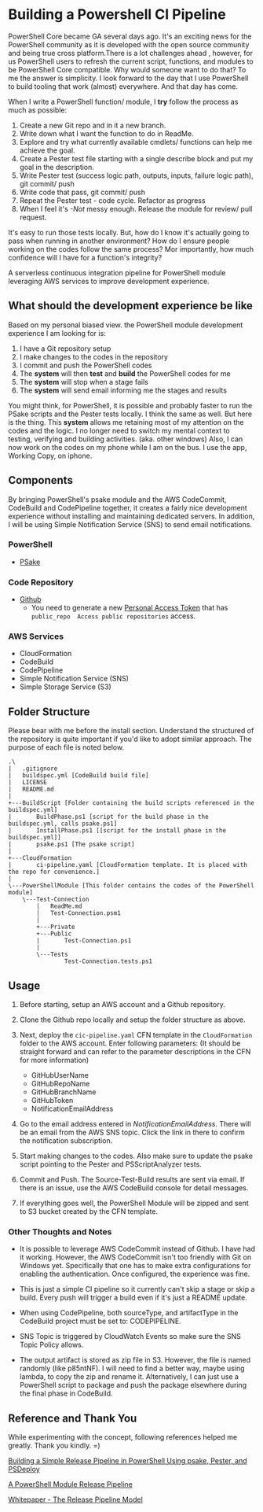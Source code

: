 # Building a Powershell CI Pipeline
PowerShell Core became GA several days ago. It's an exciting news for the PowerShell community as it is developed with the open source community and being true cross platform.There is a lot challenges ahead , however, for us PowerShell users to refresh the current script, functions, and modules to be PowerShell Core compatible. Why would someone want to do that? To me the answer is simplicity. I look forward to the day that I use PowerShell to build tooling that work (almost) everywhere. And that day has come.

When I write a PowerShell function/ module, I **try** follow the process as much as possible:

1. Create a new Git repo and in it a new branch.
1. Write down what I want the function to do in ReadMe.
1. Explore and try what currently available cmdlets/ functions can help me achieve the goal.
1. Create a Pester test file starting with a single describe block and put my goal in the description.
1. Write Pester test (success logic path, outputs, inputs, failure logic path), git commit/ push
1. Write code that pass, git commit/ push
1. Repeat the Pester test - code cycle. Refactor as progress
1. When I feel it's *-Not* messy enough. Release the module for review/ pull request.

It's easy to run those tests locally. But, how do I know it's actually going to pass when running in another environment? How do I ensure people working on the codes follow the same process? Mor importantly, how much confidence will I have for a function's integrity? 

A serverless continuous integration pipeline for PowerShell module leveraging AWS services to improve development experience.

## What should the development experience be like

Based on my personal biased view. the PowerShell module development experience I am looking for is:

1. I have a Git repository setup
1. I make changes to the codes in the repository
1. I commit and push the PowerShell codes
1. The **system** will then **test** and **build** the PowerShell codes for me
1. The **system** will stop when a stage fails
1. The **system** will send email informing me the stages and results

You might think, for PowerShell, it is possible and probably faster to run the PSake scripts and the Pester tests locally. I think the same as well. But here is the thing. This **system** allows me retaining most of my attention on the codes and the logic. I no longer need to switch my mental context to testing, verifying and building activities. (aka. other windows) Also, I can now work on the codes on my phone while I am on the bus. I use the app, Working Copy, on iphone.

## Components

By bringing PowerShell's psake module and the AWS CodeCommit, CodeBuild and CodePipeline together, it creates a fairly nice development experience without installing and maintaining dedicated servers. In addition, I will be using Simple Notification Service (SNS) to send email notifications.

### PowerShell

- [PSake](https://github.com/psake/psake)

### Code Repository

- [Github](https://github.com/)
  - You need to generate a new [Personal Access Token](https://help.github.com/articles/creating-a-personal-access-token-for-the-command-line/) that has `public_repo  Access public repositories` access.

### AWS Services

- CloudFormation
- CodeBuild
- CodePipeline
- Simple Notification Service (SNS)
- Simple Storage Service (S3)

## Folder Structure

Please bear with me before the install section. Understand the structured of the repository is quite important if you'd like to adopt similar approach. The purpose of each file is noted below.

```
.\
|   .gitignore
|   buildspec.yml [CodeBuild build file]
|   LICENSE
|   README.md
|
+---BuildScript [Folder containing the build scripts referenced in the buildspec.yml]
|       BuildPhase.ps1 [script for the build phase in the buildspec.yml, calls psake.ps1]
|       InstallPhase.ps1 [[script for the install phase in the buildspec.yml]]
|       psake.ps1 [The psake script]
|
+---CloudFormation
|       ci-pipeline.yaml [CloudFormation template. It is placed with the repo for convenience.]
|
\---PowerShellModule [This folder contains the codes of the PowerShell module]
    \---Test-Connection
        |   ReadMe.md
        |   Test-Connection.psm1
        |
        +---Private
        +---Public
        |       Test-Connection.ps1
        |
        \---Tests
                Test-Connection.tests.ps1
```

## Usage

1. Before starting, setup an AWS account and a Github repository.
1. Clone the Github repo locally and setup the folder structure as above.
1. Next, deploy the `cic-pipeline.yaml` CFN template in the `CloudFormation` folder to the AWS account. Enter following parameters: (It should be straight forward and can refer to the parameter descriptions in the CFN for more information)
    - GitHubUserName
    - GitHubRepoName
    - GitHubBranchName
    - GitHubToken
    - NotificationEmailAddress

1. Go to the email address entered in *NotificationEmailAddress*. There will be an email from the AWS SNS topic. Click the link in there to confirm the notification subscription.

1. Start making changes to the codes. Also make sure to update the psake script pointing to the Pester and PSScriptAnalyzer tests.

1. Commit and Push. The Source-Test-Build results are sent via email. If there is an issue, use the AWS CodeBuild console for detail messages.

1. If everything goes well, the PowerShell Module will be zipped and sent to S3 bucket created by the CFN template.

### Other Thoughts and Notes

- It is possible to leverage AWS CodeCommit instead of Github. I have had it working. However, the AWS CodeCommit isn't too friendly with Git on Windows yet. Specifically that one has to make extra configurations for enabling the authentication. Once configured, the experience was fine.

- This is just a simple CI pipeline so it currently can't skip a stage or skip a build. Every push will trigger a build even if it's just a README update.

- When using CodePipeline, both sourceType, and artifactType in the CodeBuild project must be set to: CODEPIPELINE.

- SNS Topic is triggered by CloudWatch Events so make sure the SNS Topic Policy allows.

- The output artifact is stored as zip file in S3. However, the file is named randomly (like p85ntNF). I will need to find a better way, maybe using lambda, to copy the zip and rename it. Alternatively, I can just use a PowerShell script to package and push the package elsewhere during the final phase in CodeBuild.

## Reference and Thank You

While experimenting with the concept, following references helped me greatly. Thank you kindly. =)

[Building a Simple Release Pipeline in PowerShell Using psake, Pester, and PSDeploy](https://devblackops.io/building-a-simple-release-pipeline-in-powershell-using-psake-pester-and-psdeploy/)

[A PowerShell Module Release Pipeline](http://ramblingcookiemonster.github.io/PSDeploy-Inception/)

[Whitepaper - The Release Pipeline Model](https://docs.microsoft.com/en-us/powershell/dsc/whitepapers)